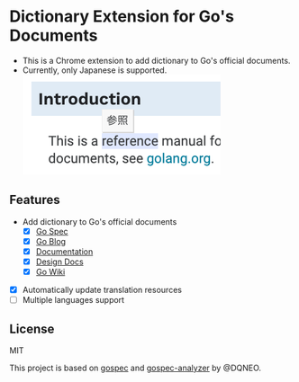 # Dictionary Extension for Go's Documents

- This is a Chrome extension to add dictionary to Go's official documents.
- Currently, only Japanese is supported.
![screenshot](./images/screenshot.png)

## Features

- Add dictionary to Go's official documents
  - [x] [Go Spec](https://golang.org/ref/spec)
  - [x] [Go Blog](https://blog.golang.org/)
  - [x] [Documentation](https://golang.org/doc/)
  - [x] [Design Docs](https://go.googlesource.com/proposal/+/refs/heads/master/design/)
  - [x] [Go Wiki](https://github.com/golang/go/wiki)
- [x] Automatically update translation resources
- [ ] Multiple languages support

## License

MIT

This project is based on [gospec](https://github.com/DQNEO/gospec) and [gospec-analyzer](https://github.com/DQNEO/gospec-analyzer) by @DQNEO.
